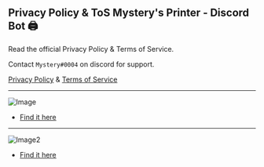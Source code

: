 ## Privacy Policy & ToS Mystery's Printer - Discord Bot 🖨️
Read the official Privacy Policy & Terms of Service. 

Contact ` Mystery#0004 ` on discord for support.

[Privacy Policy](https://github.com/digitalRM/Privacy-Terms/blob/51aae30a8aef6a5d009f6d8b116d26ec1ee77838/PrivacyPolicy.md) & [Terms of Service](https://github.com/digitalRM/Privacy-Terms/blob/51aae30a8aef6a5d009f6d8b116d26ec1ee77838/TermsOfService.md)

___


![Image](https://user-images.githubusercontent.com/70782025/183038955-0c4c3080-d51a-46cc-a547-fdc78d970684.png)
+ [Find it here](https://github.com/digitalRM/Privacy-Terms/blob/51aae30a8aef6a5d009f6d8b116d26ec1ee77838/PrivacyPolicy.md)

---

![Image2](https://user-images.githubusercontent.com/70782025/183058706-170eda42-6c6e-4c87-995c-d3b934f10d2d.png)
+ [Find it here](https://github.com/digitalRM/Privacy-Terms/blob/51aae30a8aef6a5d009f6d8b116d26ec1ee77838/TermsOfService.md)

